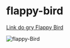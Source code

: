 # flappy-bird
<a href="https://628d045c0589f112f882c914--roaring-tiramisu-ab7777.netlify.app/">Link do gry Flappy Bird</a>

![flappy-Bird](https://user-images.githubusercontent.com/97546871/170109436-b4d48f94-0914-4abc-a157-462c98beaa82.png)
